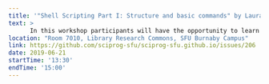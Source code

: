 ```yaml
---
title: '"Shell Scripting Part I: Structure and basic commands" by Laura Gutierrez Funderburk'
text: >
      In this workshop participants will have the opportunity to learn the basics of shell scripting. Topics covered will include: common UNIX commands such as for loops, if/else statements, listing directories, finding words in a file or set of files as well as running a command line program with a given set of parameters.
location: "Room 7010, Library Research Commons, SFU Burnaby Campus"
link: https://github.com/sciprog-sfu/sciprog-sfu.github.io/issues/206
date: 2019-06-21
startTime: '13:30'
endTime: '15:00'
---
```


